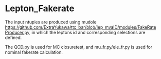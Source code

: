 # Lepton_Fakerate

The input ntuples are produced using mudole https://github.com/ExtraYukawa/ttc_bar/blob/lep_mvaID/modules/FakeRateProducer.py, in which the leptons id and corresponding selections are defined.

The QCD.py is used for MC closuretest, and mu_fr.py/ele_fr.py is used for nominal fakerate calculation.
